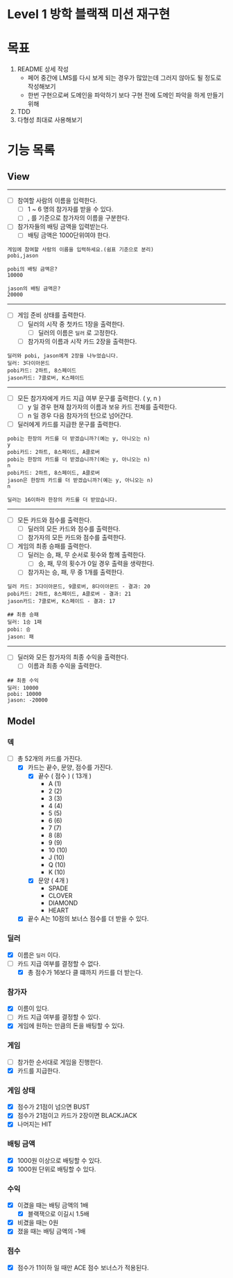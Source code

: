 # Level 1 방학 블랙잭 미션 재구현

# 목표

1. README 상세 작성
    - 페어 중간에 LMS를 다시 보게 되는 경우가 많았는데 그러지 않아도 될 정도로 작성해보기
    - 한번 구현으로써 도메인을 파악하기 보다 구현 전에 도메인 파악을 하게 만들기 위해
2. TDD
3. 다형성 최대로 사용해보기

# 기능 목록

## View

---

- [ ] 참여할 사람의 이름을 입력한다.
    - [ ] 1 ~ 6 명의 참가자를 받을 수 있다.
    - [ ] , 를 기준으로 참가자의 이름을 구분한다.
- [ ] 참가자들의 배팅 금액을 입력받는다.
    - [ ] 배팅 금액은 1000단위여야 한다.

```
게임에 참여할 사람의 이름을 입력하세요.(쉼표 기준으로 분리)
pobi,jason

pobi의 배팅 금액은?
10000

jason의 배팅 금액은?
20000
```

---

- [ ] 게임 준비 상태를 출력한다.
    - [ ] 딜러의 시작 중 첫카드 1장을 출력한다.
        - [ ] 딜러의 이름은 `딜러` 로 고정한다.
    - [ ] 참가자의 이름과 시작 카드 2장을 출력한다.

``` 
딜러와 pobi, jason에게 2장을 나누었습니다.
딜러: 3다이아몬드
pobi카드: 2하트, 8스페이드
jason카드: 7클로버, K스페이드
```

---

- [ ] 모든 참가자에게 카드 지급 여부 문구를 출력한다. ( y, n )
    - [ ] y 일 경우 현재 참가자의 이름과 보유 카드 전체를 출력한다.
    - [ ] n 일 경우 다음 참자가의 턴으로 넘어간다.
- [ ] 딜러에게 카드를 지급한 문구를 출력한다.

```
pobi는 한장의 카드를 더 받겠습니까?(예는 y, 아니오는 n)
y
pobi카드: 2하트, 8스페이드, A클로버
pobi는 한장의 카드를 더 받겠습니까?(예는 y, 아니오는 n)
n
pobi카드: 2하트, 8스페이드, A클로버
jason은 한장의 카드를 더 받겠습니까?(예는 y, 아니오는 n)
n

딜러는 16이하라 한장의 카드를 더 받았습니다.
```

---

- [ ] 모든 카드와 점수를 출력한다.
    - [ ] 딜러의 모든 카드와 점수를 출력한다.
    - [ ] 참가자의 모든 카드와 점수를 출력한다.
- [ ] 게임의 최종 승패를 출력한다.
    - [ ] 딜러는 승, 패, 무 순서로 횟수와 함께 출력한다.
        - [ ] 승, 패, 무의 횟수가 0일 경우 출력을 생략한다.
    - [ ] 참가자는 승, 패, 무 중 1개를 출력한다.

```
딜러 카드: 3다이아몬드, 9클로버, 8다이아몬드 - 결과: 20
pobi카드: 2하트, 8스페이드, A클로버 - 결과: 21
jason카드: 7클로버, K스페이드 - 결과: 17

## 최종 승패
딜러: 1승 1패
pobi: 승 
jason: 패
```

---

- [ ] 딜러와 모든 참가자의 최종 수익을 출력한다.
    - [ ] 이름과 최종 수익을 출력한다.

```
## 최종 수익
딜러: 10000
pobi: 10000 
jason: -20000
```

## Model

### 덱

- [ ] 총 52개의 카드를 가진다.
    - [x] 카드는 끝수, 문양, 점수를 가진다.
        - [x] 끝수 ( 점수 ) ( 13개 )
            - A (1)
            - 2 (2)
            - 3 (3)
            - 4 (4)
            - 5 (5)
            - 6 (6)
            - 7 (7)
            - 8 (8)
            - 9 (9)
            - 10 (10)
            - J (10)
            - Q (10)
            - K (10)
        - [x] 문양 ( 4개 )
            - SPADE
            - CLOVER
            - DIAMOND
            - HEART
    - [x] 끝수 A는 10점의 보너스 점수를 더 받을 수 있다.

### 딜러

- [x] 이름은 `딜러` 이다.
- [ ] 카드 지급 여부를 결정할 수 없다.
    - [x] 총 점수가 16보다 클 떄까지 카드를 더 받는다.

### 참가자

- [x] 이름이 있다.
- [ ] 카드 지급 여부를 결정할 수 있다.
- [x] 게임에 원하는 만큼의 돈을 배팅할 수 있다.

### 게임

- [ ] 참가한 순서대로 게임을 진행한다.
- [x] 카드를 지급한다.

### 게임 상태

- [x] 점수가 21점이 넘으면 BUST
- [x] 점수가 21점이고 카드가 2장이면 BLACKJACK
- [x] 나머지는 HIT

### 배팅 금액

- [x] 1000원 이상으로 배팅할 수 있다.
- [x] 1000원 단위로 배팅할 수 있다.

### 수익

- [x] 이겼을 때는 배팅 금액의 1배
    - [x] 블랙잭으로 이길시 1.5배
- [x] 비겼을 때는 0원
- [x] 졌을 때는 배팅 금액의 -1배

### 점수

- [x] 점수가 11이하 일 때만 ACE 점수 보너스가 적용된다.
